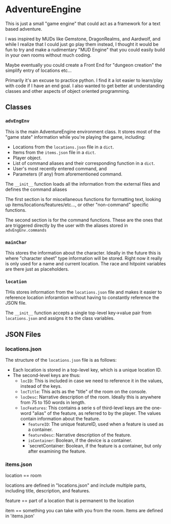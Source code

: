 # AdventureEngine

This is just a small "game engine" that could act as a framework for a text based adventure.

I was inspired by MUDs like Gemstone, DragonRealms, and Aardwolf, and while I realize that I could just go play them instead, I thought it would be fun to try and make a rudimentary "MUD Engine" that you could easily build in your own rooms without much coding.

Maybe eventually you could create a Front End for "dungeon creation" the simplify entry of locations etc...

Primarily it's an excuse to practice python.  I find it a lot easier to learn/play with code if I have an end goal.  I also wanted to get better at understanding classes and other aspects of object oriented programming.

## Classes

### `advEngEnv`
This is the main AdventureEngine environment class.  It stores most of the "game state" information while you're playing the game, including:
- Locations from the `locations.json` file in a `dict`.
- Items from the `items.json` file in a `dict`.
- Player object.
- List of command aliases and their corresponding function in a `dict`.
- User's most recently entered command, and
- Parameters (if any) from aforementioned command.

The `__init__` function loads all the information from the external files and defines the command aliases

The first section is for miscellaneous functions for formatting text, looking up items/locations/features/etc..., or other "non-command" specific functions.

The second section is for the command functions.  These are the ones that are triggered directly by the user with the aliases stored in `advEngEnv.commands` 

### `mainChar`
This stores the information about the character.  Ideally in the future this is where "character sheet" type information will be stored.  Right now it really is only used for a name and current location.  The race and hitpoint variables are there just as placeholders.

### `location`
THis stores information from the `locations.json` file and makes it easier to reference location inforamtion without having to constantly reference the JSON file.

The `__init__` function accepts a single top-level key->value pair from `locations.json` and assigns it to the class variables.

## JSON Files

### locations.json
The structure of the `locations.json` file is as follows:
- Each location is stored in a top-level key, which is a unique location ID.
- The second-level keys are thus:
  - `locID`: This is included in case we need to reference it in the values, instead of the keys.
  - `locTitle`: This acts as the "title" of the room on the console.
  - `locDesc`: Narrative description of the room.  Ideally this is anywhere from 75 to 150 words in length.
  - `locFeatures`: This contains a serie s of third-level keys are the one-word "alias" of the feature, as referred to by the player.  The values contain information about the feature.
    - `featureID`: The unique featureID, used when a feature is used as a container.
    - `featureDesc`: Narrative description of the feature.
    - `isContainer`: Boolean, if the device is a container.
    - `secretContainer: Boolean, if the feature is a container, but only after examining the feature.

### items.json
location == room

locations are defined in "locations.json" and include multiple parts, including title, description, and features.

feature == part of a location that is permanent to the location

item == something you can take with you from the room.  Items are defined in 'items.json'

